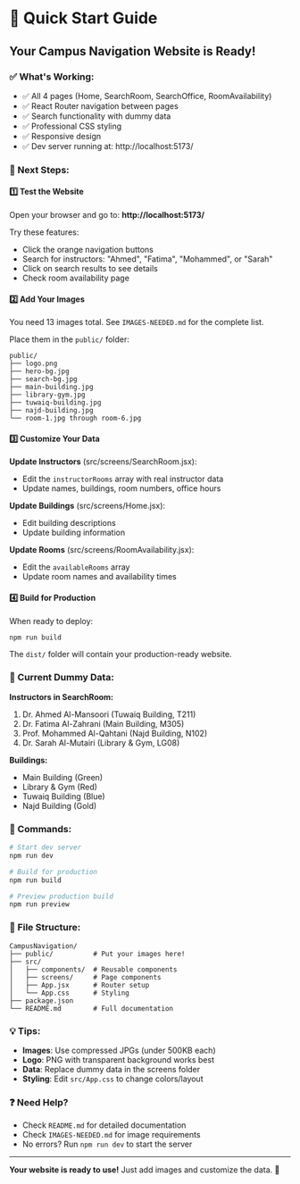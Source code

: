 # 🚀 Quick Start Guide

## Your Campus Navigation Website is Ready!

### ✅ What's Working:

- ✅ All 4 pages (Home, SearchRoom, SearchOffice, RoomAvailability)
- ✅ React Router navigation between pages
- ✅ Search functionality with dummy data
- ✅ Professional CSS styling
- ✅ Responsive design
- ✅ Dev server running at: http://localhost:5173/

### 📝 Next Steps:

#### 1️⃣ Test the Website

Open your browser and go to: **http://localhost:5173/**

Try these features:

- Click the orange navigation buttons
- Search for instructors: "Ahmed", "Fatima", "Mohammed", or "Sarah"
- Click on search results to see details
- Check room availability page

#### 2️⃣ Add Your Images

You need 13 images total. See `IMAGES-NEEDED.md` for the complete list.

Place them in the `public/` folder:

```
public/
├── logo.png
├── hero-bg.jpg
├── search-bg.jpg
├── main-building.jpg
├── library-gym.jpg
├── tuwaiq-building.jpg
├── najd-building.jpg
└── room-1.jpg through room-6.jpg
```

#### 3️⃣ Customize Your Data

**Update Instructors** (src/screens/SearchRoom.jsx):

- Edit the `instructorRooms` array with real instructor data
- Update names, buildings, room numbers, office hours

**Update Buildings** (src/screens/Home.jsx):

- Edit building descriptions
- Update building information

**Update Rooms** (src/screens/RoomAvailability.jsx):

- Edit the `availableRooms` array
- Update room names and availability times

#### 4️⃣ Build for Production

When ready to deploy:

```powershell
npm run build
```

The `dist/` folder will contain your production-ready website.

### 🎨 Current Dummy Data:

**Instructors in SearchRoom:**

1. Dr. Ahmed Al-Mansoori (Tuwaiq Building, T211)
2. Dr. Fatima Al-Zahrani (Main Building, M305)
3. Prof. Mohammed Al-Qahtani (Najd Building, N102)
4. Dr. Sarah Al-Mutairi (Library & Gym, LG08)

**Buildings:**

- Main Building (Green)
- Library & Gym (Red)
- Tuwaiq Building (Blue)
- Najd Building (Gold)

### 🔧 Commands:

```powershell
# Start dev server
npm run dev

# Build for production
npm run build

# Preview production build
npm run preview
```

### 📂 File Structure:

```
CampusNavigation/
├── public/          # Put your images here!
├── src/
│   ├── components/  # Reusable components
│   ├── screens/     # Page components
│   ├── App.jsx      # Router setup
│   └── App.css      # Styling
├── package.json
└── README.md        # Full documentation
```

### 💡 Tips:

- **Images**: Use compressed JPGs (under 500KB each)
- **Logo**: PNG with transparent background works best
- **Data**: Replace dummy data in the screens folder
- **Styling**: Edit `src/App.css` to change colors/layout

### ❓ Need Help?

- Check `README.md` for detailed documentation
- Check `IMAGES-NEEDED.md` for image requirements
- No errors? Run `npm run dev` to start the server

---

**Your website is ready to use!** Just add images and customize the data. 🎉
